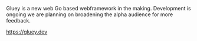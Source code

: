 Gluey is a new web Go based webframework in the making.
Development is ongoing we are planning on broadening the alpha audience for more feedback.

https://gluey.dev
